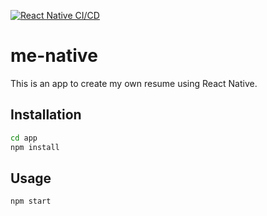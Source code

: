 [![React Native CI/CD](https://github.com/talaman/me-native/actions/workflows/CICD.yml/badge.svg)](https://github.com/talaman/me-native/actions/workflows/CICD.yml)

# me-native

This is an app to create my own resume using React Native. 

## Installation

```bash
cd app
npm install
```

## Usage

```bash
npm start
```






